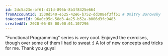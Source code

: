 ```yaml
---
id: 2dc5a23e-bf61-411d-896b-8b3f8425e664
fromAccountId: 1530d540-e525-42e6-b752-dd308ef3ff51 # Dmitry Borowsky
toAccountId: 96a0c95d-58d3-4a25-b52a-b006d3fc9483
createdAt: 2020-06-05 00:00:01.107296	
---
```


"Functional Programming" series is very cool.
Enjoyed the exercises, though over some of them I had to sweat :)
A lot of new concepts and tricks for me. Thank you guys!

